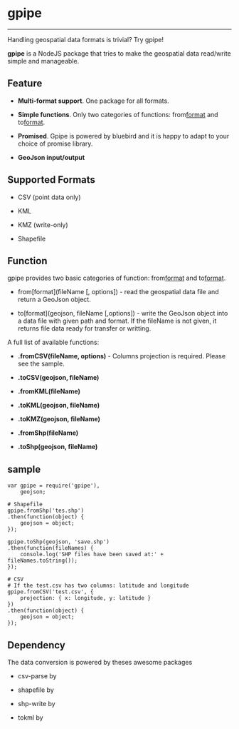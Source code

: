 # gpipe

---

Handling geospatial data formats is trivial? Try gpipe!

**gpipe** is a NodeJS package that tries to make the geospatial data read/write simple and manageable.

## Feature

* **Multi-format support**. One package for all formats.

* **Simple functions**. Only two categories of functions: from[format]() and to[format]().

* **Promised**. Gpipe is powered by bluebird and it is happy to adapt to your choice of promise library.

* **GeoJson input/output**

## Supported Formats

* CSV (point data only)

* KML

* KMZ (write-only)

* Shapefile

## Function

gpipe provides two basic categories of function: from[format]() and to[format]().

* from[format](fileName [, options]) - read the geospatial data file and return a GeoJson object.

* to[format](geojson, fileName [,options]) - write the GeoJson object into a data file with given path and format. If the fileName is not given, it returns file data ready for transfer or writting.

A full list of available functions:

* **.fromCSV(fileName, options)** - Columns projection is required. Please see the sample.

* **.toCSV(geojson, fileName)**

* **.fromKML(fileName)**

* **.toKML(geojson, fileName)**

* **.toKMZ(geojson, fileName)**

* **.fromShp(fileName)**

* **.toShp(geojson, fileName)**

## sample

```
var gpipe = require('gpipe'),
    geojson;

# Shapefile
gpipe.fromShp('tes.shp')
.then(function(object) {
    geojson = object;
});

gpipe.toShp(geojson, 'save.shp')
.then(function(fileNames) {
    console.log('SHP files have been saved at:' + fileNames.toString());
});

# CSV
# If the test.csv has two columns: latitude and longitude
gpipe.fromCSV('test.csv', {
    projection: { x: longitude, y: latitude }
})
.then(function(object) {
    geojson = object;
});
```

## Dependency

The data conversion is powered by theses awesome packages

* csv-parse by

* shapefile by

* shp-write by

* tokml by
